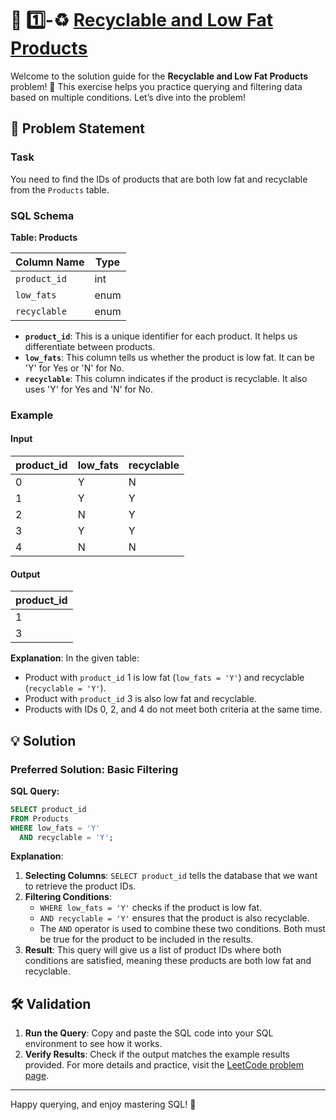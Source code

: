 
# 🌿 1️⃣-♻️ [Recyclable and Low Fat Products](https://leetcode.com/problems/recyclable-and-low-fat-products/description/?envType=study-plan-v2&envId=top-sql-50)

Welcome to the solution guide for the **Recyclable and Low Fat Products** problem! 🎯 This exercise helps you practice querying and filtering data based on multiple conditions. Let’s dive into the problem!

## 📜 **Problem Statement**

### **Task**
You need to find the IDs of products that are both low fat and recyclable from the `Products` table.

### **SQL Schema**

**Table: Products**

| Column Name | Type    |
|-------------|---------|
| `product_id` | int     |
| `low_fats`   | enum    |
| `recyclable` | enum    |

- **`product_id`**: This is a unique identifier for each product. It helps us differentiate between products.
- **`low_fats`**: This column tells us whether the product is low fat. It can be 'Y' for Yes or 'N' for No.
- **`recyclable`**: This column indicates if the product is recyclable. It also uses 'Y' for Yes and 'N' for No.

### **Example**

#### **Input**

| product_id | low_fats | recyclable |
|------------|----------|------------|
| 0          | Y        | N          |
| 1          | Y        | Y          |
| 2          | N        | Y          |
| 3          | Y        | Y          |
| 4          | N        | N          |

#### **Output**

| product_id |
|------------|
| 1          |
| 3          |

**Explanation**: In the given table:
- Product with `product_id` 1 is low fat (`low_fats = 'Y'`) and recyclable (`recyclable = 'Y'`).
- Product with `product_id` 3 is also low fat and recyclable.
- Products with IDs 0, 2, and 4 do not meet both criteria at the same time.

## 💡 **Solution**

### **Preferred Solution: Basic Filtering**

**SQL Query:**

```sql
SELECT product_id
FROM Products
WHERE low_fats = 'Y' 
  AND recyclable = 'Y';
```

**Explanation**: 

1. **Selecting Columns**: `SELECT product_id` tells the database that we want to retrieve the product IDs.
2. **Filtering Conditions**:
   - `WHERE low_fats = 'Y'` checks if the product is low fat.
   - `AND recyclable = 'Y'` ensures that the product is also recyclable.
   - The `AND` operator is used to combine these two conditions. Both must be true for the product to be included in the results.
3. **Result**: This query will give us a list of product IDs where both conditions are satisfied, meaning these products are both low fat and recyclable.

## 🛠️ **Validation**

1. **Run the Query**: Copy and paste the SQL code into your SQL environment to see how it works.
2. **Verify Results**: Check if the output matches the example results provided. For more details and practice, visit the [LeetCode problem page](https://leetcode.com/problems/recyclable-and-low-fat-products/description/?envType=study-plan-v2&envId=top-sql-50).

---

Happy querying, and enjoy mastering SQL! 🚀
